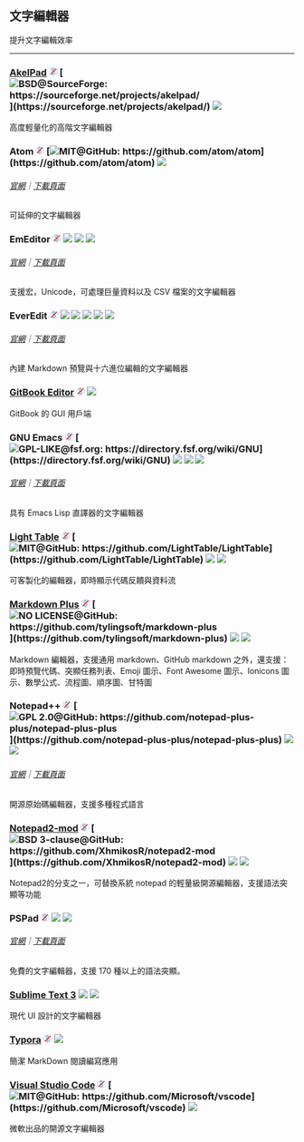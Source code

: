 ## 文字編輯器

提升文字編輯效率

---

### [AkelPad](https://sourceforge.net/projects/akelpad/) ![](../assets/free.png) [![](../assets/open-source-icon.png "BSD@SourceForge: https://sourceforge.net/projects/akelpad/")](https://sourceforge.net/projects/akelpad/) ![](../assets/earth-globe.png)

高度輕量化的高階文字編輯器

### Atom ![](../assets/free.png) [![](../assets/open-source-icon.png "MIT@GitHub: https://github.com/atom/atom")](https://github.com/atom/atom) ![](../assets/united-states.png)

###### [官網](https://atom.io/)｜[下載頁面](https://github.com/atom/atom/releases)

可延伸的文字編輯器

### EmEditor ![](../assets/free.png) ![](../assets/earth-globe.png) ![](../assets/usb.png) ![](../assets/multi_platform.png)

###### [官網](https://www.emeditor.com)｜[下載頁面](https://www.emeditor.com/download/)

支援宏，Unicode，可處理巨量資料以及 CSV 檔案的文字編輯器

### EverEdit ![](../assets/free.png) ![](../assets/china.png) ![](../assets/united-states.png) ![](../assets/japan.png) ![](../assets/usb.png) ![](../assets/multi_platform.png)

###### [官網](http://www.everedit.net/)｜[下載頁面](http://www.everedit.net/download)

內建 Markdown 預覽與十六進位編輯的文字編輯器

### [GitBook Editor](https://www.gitbook.com/editor) ![](../assets/free.png) ![](../assets/united-states.png)

GitBook 的 GUI 用戶端

### GNU Emacs ![](../assets/free.png) [![](../assets/open-source-icon.png "GPL-LIKE@fsf.org: https://directory.fsf.org/wiki/GNU")](https://directory.fsf.org/wiki/GNU) ![](../assets/united-states.png) ![](../assets/usb.png) ![](../assets/multi_platform.png)

###### [官網](https://www.gnu.org/software/emacs/)｜[下載頁面](https://www.gnu.org/software/emacs/download.html)

具有 Emacs Lisp 直譯器的文字編輯器

### [Light Table](http://lighttable.com/) ![](../assets/free.png) [![](../assets/open-source-icon.png "MIT@GitHub: https://github.com/LightTable/LightTable")](https://github.com/LightTable/LightTable) ![](../assets/earth-globe.png) ![](../assets/usb.png)

可客製化的編輯器，即時顯示代碼反饋與資料流

### [Markdown Plus](http://tylingsoft.com/markdown-plus/) ![](../assets/free.png) [![](../assets/open-source-icon.png "NO LICENSE@GitHub: https://github.com/tylingsoft/markdown-plus")](https://github.com/tylingsoft/markdown-plus) ![](../assets/united-states.png) ![](../assets/multi_platform.png)

Markdown 編輯器，支援通用 markdown、GitHub markdown 之外，還支援：即時預覽代碼、突顯任務列表、Emoji 圖示、Font Awesome 圖示、Ionicons 圖示、數學公式、流程圖、順序圖、甘特圖

### Notepad++ ![](../assets/free.png) [![](../assets/open-source-icon.png "GPL 2.0@GitHub: https://github.com/notepad-plus-plus/notepad-plus-plus")](https://github.com/notepad-plus-plus/notepad-plus-plus) ![](../assets/earth-globe.png) ![](../assets/usb.png)

###### [官網](https://notepad-plus-plus.org/)｜[下載頁面](https://notepad-plus-plus.org/download/v7.3.3.html)

開源原始碼編輯器，支援多種程式語言

### [Notepad2-mod](https://xhmikosr.github.io/notepad2-mod/) ![](../assets/free.png) [![](../assets/open-source-icon.png "BSD 3-clause@GitHub: https://github.com/XhmikosR/notepad2-mod")](https://github.com/XhmikosR/notepad2-mod) ![](../assets/united-states.png) ![](../assets/usb.png)

Notepad2的分支之一，可替換系統 notepad 的輕量級開源編輯器，支援語法突顯等功能

### PSPad ![](../assets/free.png) ![](../assets/earth-globe.png) ![](../assets/usb.png)

###### [官網](http://www.pspad.com/)｜[下載頁面](http://www.pspad.com/en/download.php)

免費的文字編輯器，支援 170 種以上的語法突顯。

### [Sublime Text 3](http://www.sublimetext.com/3) ![](../assets/united-states.png) ![](../assets/usb.png)

現代 UI 設計的文字編輯器

### [Typora](https://typora.io/) ![](../assets/free.png) ![](../assets/united-states.png)

簡潔 MarkDown 閱讀編寫應用

### [Visual Studio Code](https://code.visualstudio.com/) ![](../assets/free.png) [![](../assets/open-source-icon.png "MIT@GitHub: https://github.com/Microsoft/vscode")](https://github.com/Microsoft/vscode) ![](../assets/earth-globe.png)

微軟出品的開源文字編輯器
